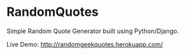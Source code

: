 # RandomQuotes

Simple Random Quote Generator built using Python/Django.

Live Demo: http://randomgeekquotes.herokuapp.com/
